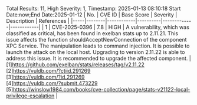 Total Results: 11, High Severity: 1, Timestamp: 2025-01-13 08:10:18
Start Date:now;End Date:2025-01-12
| No. | CVE ID | Base Score | Severity | Description | References |
|-----|--------|------------|----------|-------------|------------|
| 1 | CVE-2025-0396 | 7.8  | HIGH | A vulnerability, which was classified as critical, has been found in exelban stats up to 2.11.21. This issue affects the function shouldAcceptNewConnection of the component XPC Service. The manipulation leads to command injection. It is possible to launch the attack on the local host. Upgrading to version 2.11.22 is able to address this issue. It is recommended to upgrade the affected component. | [1]https://github.com/exelban/stats/releases/tag/v2.11.22<br>[2]https://vuldb.com/?ctiid.291269<br>[3]https://vuldb.com/?id.291269<br>[4]https://vuldb.com/?submit.473229<br>[5]https://winslow1984.com/books/cve-collection/page/stats-v21122-local-privilege-escalation |
